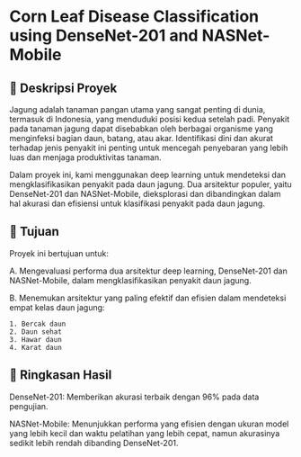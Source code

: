 # Corn Leaf Disease Classification using DenseNet-201 and NASNet-Mobile


## 📄 Deskripsi Proyek
Jagung adalah tanaman pangan utama yang sangat penting di dunia, termasuk di Indonesia, yang menduduki posisi kedua setelah padi. Penyakit pada tanaman jagung dapat disebabkan oleh berbagai organisme yang menginfeksi bagian daun, batang, atau akar. Identifikasi dini dan akurat terhadap jenis penyakit ini penting untuk mencegah penyebaran yang lebih luas dan menjaga produktivitas tanaman.

Dalam proyek ini, kami menggunakan deep learning untuk mendeteksi dan mengklasifikasikan penyakit pada daun jagung. Dua arsitektur populer, yaitu DenseNet-201 dan NASNet-Mobile, dieksplorasi dan dibandingkan dalam hal akurasi dan efisiensi untuk klasifikasi penyakit pada daun jagung.


## 🎯 Tujuan
Proyek ini bertujuan untuk:

A. Mengevaluasi performa dua arsitektur deep learning, DenseNet-201 dan NASNet-Mobile, dalam mengklasifikasikan penyakit daun jagung.

B. Menemukan arsitektur yang paling efektif dan efisien dalam mendeteksi empat kelas daun jagung:

    1. Bercak daun
    2. Daun sehat
    3. Hawar daun
    4. Karat daun


## 🧪 Ringkasan Hasil
DenseNet-201: Memberikan akurasi terbaik dengan 96% pada data pengujian.

NASNet-Mobile: Menunjukkan performa yang efisien dengan ukuran model yang lebih kecil dan waktu pelatihan yang lebih cepat, namun akurasinya sedikit lebih rendah dibanding DenseNet-201.
